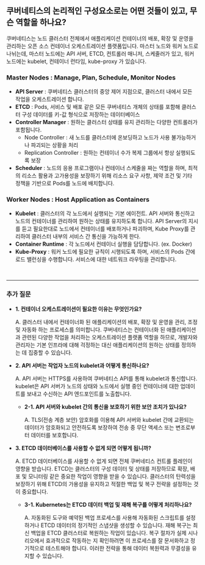 ## **쿠버네티스의 논리적인 구성요소로는 어떤 것들이 있고, 무슨 역할을 하나요?**

쿠버네티스는 노드 클러스터 전체에서 애플리케이션 컨테이너의 배포, 확장 및 운영을 관리하는 오픈 소스 컨테이너 오케스트레이션 플랫폼입니다. 마스터 노드와 워커 노드로 나뉘는데, 마스터 노드에는 API 서버, ETCD, 컨트롤러 매니저, 스케줄러가 있고, 워커 노드에는 kubelet, 컨테이너 런타임, kube-proxy 가 있습니다. 

### **Master Nodes : Manage, Plan, Schedule, Monitor Nodes**

- **API Server** : 쿠버네티스 클러스터의 중앙 제어 지점으로, 클러스터 내에서 모든 작업을 오케스트레이션 합니다.
- **ETCD** : Pods, 서비스 및 배포 같은 모든 쿠버네티스 개체의 상태를 포함해 클러스터 구성 데이터를 키-값 형식으로 저장하는 데이터베이스
- **Controller Manager** : 원하는 클러스터 상태를 유지 관리하는 다양한 컨트롤러가 포함됩니다. 
    - Node Controller : 새 노드를 클러스터에 온보딩하고 노드가 사용 불가능하거나 파괴되는 상황을 처리
    - Replication Controller : 원하는 컨테이너 수가 복제 그룹에서 항상 실행되도록 보장
- **Scheduler** : 노드의 응용 프로그램이나 컨테이너 스케줄을 짜는 역할을 하며, 최적의 리소스 활용과 고가용성을 보장하기 위해 리소스 요구 사항, 제약 조건 및 기타 정책을 기반으로 Pods를 노드에 배치합니다. 

### **Worker Nodes : Host Application as Containers**

- **Kubelet** : 클러스터의 각 노드에서 실행되는 기본 에이전트. API 서버와 통신하고 노드의 컨테이너를 관리하여 원하는 상태를 유지하도록 합니다. API Server의 지시를 듣고 필요한대로 노드에서 컨테이너를 배포하거나 파괴하며, Kube Proxy를 관리하여 클러스터 내부의 서비스 간 통신을 가능하게 한다.
- **Container Runtime** : 각 노드에서 컨테이너 실행을 담당합니다. (ex. Docker)
- **Kube-Proxy** : 워커 노드에 필요한 규칙이 시행되도록 하며, 서비스의 Pods 간에 로드 밸런싱을 수행합니다. 서비스에 대한 네트워크 라우팅을 관리합니다. 

<br>

---
### **추가 질문**


- **1. 컨테이너 오케스트레이션이 필요한 이유는 무엇인가요?**  

    A. 클러스터 내에서 컨테이너화 된 애플리케이션의 배포, 확장 및 운영을 관리, 조정 및 자동화 하는 프로세스를 의미합니다. 쿠버네티스는 컨테이너화 된 애플리케이션과 관련된 다양한 작업을 처리하는 오케스트레이션 플랫폼 역할을 하므로, 개발자와 관리자는 기본 인프라에 대해 걱정하는 대신 애플리케이션의 원하는 상태를 정의하는 데 집중할 수 있습니다. 
    

- **2. API 서버는 작업자 노드의 kubelet과 어떻게 통신하나요?**  

    A. API 서버는 HTTPS를 사용하여 쿠버네티스 API를 통해 kubelet과 통신합니다. kubelet은 API 서버가 노드의 상태와 노드에서 실행 중인 컨테이너에 대한 업데이트를 보내고 수신하는 API 엔드포인트를 노출합니다. 

    - **2-1. API 서버와 kubelet 간의 통신을 보호하기 위한 보안 조치가 있나요?**  

        A. TLS(전송 계층 보안) 암호화를 이용해 API 서버와 kubelet 간에 교환되는 데이터가 암호화되고 안전하도록 보장하여 전송 중 무단 액세스 또는 변조로부터 데이터를 보호합니다. 


- **3. ETCD 데이터베이스를 사용할 수 없게 되면 어떻게 됩니까?**  

    A. ETCD 데이터베이스를 사용할 수 없게 되면 전체 쿠버네티스 컨트롤 플레인이 영향을 받습니다. ETCD는 클러스터의 구성 데이터 및 상태를 저장하므로 확장, 배포 및 모니터링 같은 중요한 작업이 영향을 받을 수 있습니다. 클러스터의 탄력성을 보장하기 위해 ETCD의 가용성을 유지하고 적절한 백업 및 복구 전략을 설정하는 것이 중요합니다. 

    - **3-1. Kubernetes는 ETCD 데이터 백업 및 재해 복구를 어떻게 처리하나요?**  

        A. 자동화된 도구와 예약된 백업 프로세스를 사용해 자동화된 스크립트를 설정하거나 ETCD 데이터의 정기적인 스냅샷을 생성할 수 있습니다. 재해 복구는 최신 백업을 ETCD 클러스터로 복원하는 작업이 있습니다. 복구 절차가 실제 시나리오에서 효과적으로 작동하는 지 확인하려면 이 프로세스를 잘 문서화하고 정기적으로 테스트해야 합니다. 이러한 전략을 통해 데이터 복원력과 무결성을 유지할 수 있습니다. 
